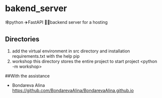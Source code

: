 # bakend_server
🕸python ✈FastAPI  📶🔄backend server for a hosting

## Directories
1. add the virtual environment in src directory and installation requirements.txt with the help pip
2. workshop this directory stores the entire project
   to start project <python -m workshop>  

##With the assistance 
- Bondareva Alina 
  https://github.com/BondarevaAlina/BondarevaAlina.github.io
